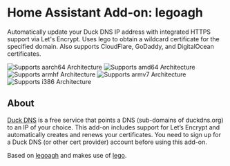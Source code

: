 # Home Assistant Add-on: legoagh

Automatically update your Duck DNS IP address with integrated HTTPS support via Let's Encrypt. Uses lego to obtain a wildcard certificate for the specified domain. Also supports CloudFlare, GoDaddy, and DigitalOcean certificates.

![Supports aarch64 Architecture][aarch64-shield] ![Supports amd64 Architecture][amd64-shield] ![Supports armhf Architecture][armhf-shield] ![Supports armv7 Architecture][armv7-shield] ![Supports i386 Architecture][i386-shield]

## About

[Duck DNS][duckdns] is a free service that points a DNS (sub-domains of duckdns.org) to an IP of your choice. This add-on includes support for Let’s Encrypt and automatically creates and renews your certificates. You need to sign up for a Duck DNS (or other cert provider) account before using this add-on.

Based on [legoagh][legoagh] and makes use of [lego][lego].

[aarch64-shield]: https://img.shields.io/badge/aarch64-yes-green.svg
[amd64-shield]: https://img.shields.io/badge/amd64-yes-green.svg
[armhf-shield]: https://img.shields.io/badge/armhf-yes-green.svg
[armv7-shield]: https://img.shields.io/badge/armv7-yes-green.svg
[i386-shield]: https://img.shields.io/badge/i386-yes-green.svg
[duckdns]: https://www.duckdns.org
[legoagh]: https://github.com/ameshkov/legoagh
[lego]: https://github.com/go-acme/lego/